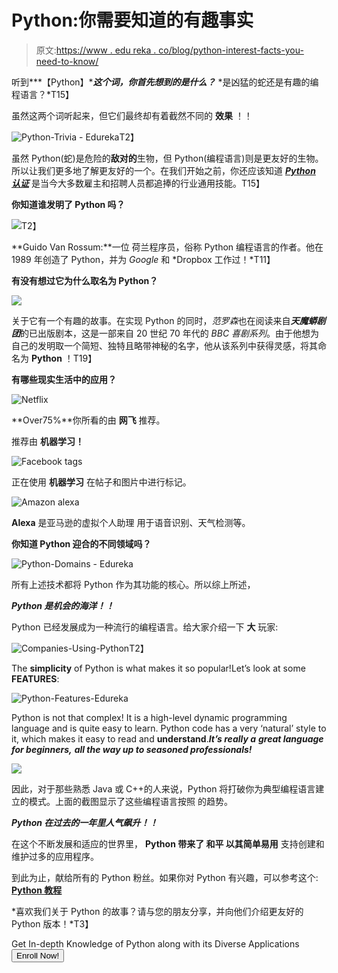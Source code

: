 # Python:你需要知道的有趣事实

> 原文:[https://www . edu reka . co/blog/python-interest-facts-you-need-to-know/](https://www.edureka.co/blog/python-interesting-facts-you-need-to-know/)

听到***【Python】****这个词，你首先想到的是什么？*** *是凶猛的蛇还是有趣的编程语言？*T15】

虽然这两个词听起来，但它们最终却有着截然不同的 **效果** ！！

![Python-Trivia - Edureka](../Images/b41ef4f7178aec4c8458b4e389c74b7f.png)T2】

虽然 Python(蛇)是危险的**敌对的**生物，但 Python(编程语言)则是更友好的生物。所以让我们更多地了解更友好的一个。在我们开始之前，你还应该知道 [***Python 认证***](https://www.edureka.co/python-programming-certification-training) 是当今大多数雇主和招聘人员都追捧的行业通用技能。T15】

**你知道谁发明了 Python 吗？**

![](../Images/98268109779e37b6dbfe039ea54e958d.png)T2】

**Guido Van Rossum:**一位 荷兰程序员，俗称 Python 编程语言的作者。他在 1989 年创造了 Python，并为 *Google* 和 *Dropbox 工作过！*T11】

**有没有想过它为什么取名为 Python？**

![](../Images/478335e4b278c17fada3de1d9c78e759.png)

关于它有一个有趣的故事。在实现 Python 的同时，*范罗森*也在阅读来自***天魔蟒剧团***的已出版剧本，这是一部来自 20 世纪 70 年代的 *BBC* *喜剧系列*。由于他想为自己的发明取一个简短、独特且略带神秘的名字，他从该系列中获得灵感，将其命名为 **Python** ！T19】

**有哪些现实生活中的应用？**

![Netflix](../Images/71e341b0338a8e68c3aeb32abe43aacf.png)

**Over75%**你所看的由 **网飞** 推荐。

推荐由 **机器学习！**

![Facebook tags](../Images/fcc445fe769916904a2d35e9f10a13a6.png)

正在使用 **机器学习** 在帖子和图片中进行标记。

![Amazon alexa](../Images/fd62b4154209b6b426c6c4204b2886b8.png)

**Alexa** 是亚马逊的虚拟个人助理 用于语音识别、天气检测等。

**你知道 Python 迎合的不同领域吗？**

![Python-Domains - Edureka](../Images/5c7a0819dca13b8f31848c5666f8c0c8.png)

所有上述技术都将 Python 作为其功能的核心。所以综上所述，

***Python 是机会的海洋！！***

Python 已经发展成为一种流行的编程语言。给大家介绍一下 **大** 玩家:

![Companies-Using-Python](../Images/daca385f7b51285597d97fed27812825.png)T2】

The **simplicity** of Python is what makes it so popular!Let’s look at some **FEATURES**:

![Python-Features-Edureka](../Images/e3084f07ddfdd412cf203affe7cde6b5.png)

Python is not that complex! It is a high-level dynamic programming language and is quite easy to learn. Python code has a very ‘natural’ style to it, which makes it easy to read and **understand**.***It’s really a** **great language for beginners,** **all the way up to seasoned professionals!***

![](../Images/c7e6ddce30ea8f5c033ffec9a8a0511d.png)

因此，对于那些熟悉 Java 或 C++的人来说，Python 将打破你为典型编程语言建立的模式。上面的截图显示了这些编程语言按照 的趋势。

***Python 在过去的一年里人气飙升！！***

在这个不断发展和适应的世界里， **Python 带来了 和平 以其简单易用** 支持创建和维护过多的应用程序。

<article class="maincontentblog">

到此为止，献给所有的 Python 粉丝。如果你对 Python 有兴趣，可以参考这个: **[Python 教程](https://www.edureka.co/blog/python-tutorial/)**

*喜欢我们关于 Python 的故事？请与您的朋友分享，并向他们介绍更友好的 Python 版本！*T3】

</article>

Get In-depth Knowledge of Python along with its Diverse Applications [<button>Enroll Now!</button>](https://www.edureka.co/python-programming-certification-training)